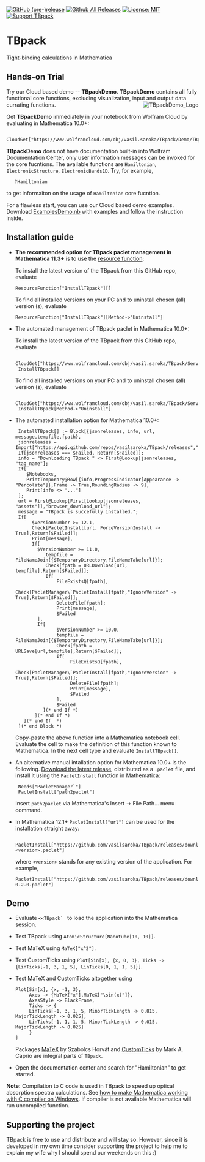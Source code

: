 [![GitHub (pre-)release](https://img.shields.io/github/release/vasilsaroka/TBpack/all.svg)](https://github.com/vasilsaroka/TBpack/releases)
[![Github All Releases](https://img.shields.io/github/downloads/vasilsaroka/TBpack/total.svg)](https://github.com/vasilsaroka/TBpack/releases)
[![License: MIT](https://img.shields.io/badge/License-MIT-yellow.svg)](https://opensource.org/licenses/MIT)
[![Support TBpack](https://img.shields.io/static/v1?label=support&message=5$&color=green&style=flat&logo=paypal)](https://paypal.me/vasilsaroka?locale.x=en_GB)

# TBpack
Tight-binding calculations in Mathematica

## Hands-on Trial
Try our Cloud based demo -- **TBpackDemo**. **TBpackDemo** contains all fully functional core functions, excluding visualization, input and output data currating functions. [<img align="right" src="https://github.com/vasilsaroka/TBpack/blob/master/TBpack/TBpackDemo_Logo.png" alt="TBpackDemo_Logo">](https://paypal.me/vasilsaroka?locale.x=en_GB)

   
   Get **TBpackDemo** immediately in your notebook from Wolfram Cloud by evaluating in Mathematica 10.0+:
   
       CloudGet["https://www.wolframcloud.com/obj/vasil.saroka/TBpack/Demo/TBpackDemo.wl"]
       
   **TBpackDemo** does not have documentation built-in into Wolfram Documentation Center, only user information messages can be invoked for the core fucntions. The available functions are `Hamiltonian`, `ElectronicStructure`, `ElectronicBands1D`. Try, for example,
   
       ?Hamiltonian
       
   to get informaiton on the usage of `Hamiltonian` core fucntion.
   
   For a flawless start, you can use our Cloud based demo examples. Download [ExamplesDemo.nb](https://www.wolframcloud.com/obj/vasil.saroka/TBpack/Demo/ExamplesDemo.nb) with examples and follow the instruction inside.
       
       
       

## Installation guide
 - **The recommended option for TBpack paclet management in Mathematica 11.3+** is to use the [resource function](https://resources.wolframcloud.com/FunctionRepository/resources/InstallTBpack):
 
   To install the latest version of the TBpack from this GitHub repo, evaluate
   
       ResourceFunction["InstallTBpack"][]

   To find all installed versions on your PC and to uninstall chosen (all) version (s), evaluate
   
       ResourceFunction["InstallTBpack"][Method->"Uninstall"]
   
 - The automated management of TBpack paclet in Mathematica 10.0+:
 
   To install the latest version of the TBpack from this GitHub repo, evaluate
   
        CloudGet["https://www.wolframcloud.com/obj/vasil.saroka/TBpack/Services/InstallTBpack"];
        InstallTBpack[]
        
   To find all installed versions on your PC and to uninstall chosen (all) version (s), evaluate
   
        CloudGet["https://www.wolframcloud.com/obj/vasil.saroka/TBpack/Services/InstallTBpack"];
        InstallTBpack[Method->"Uninstall"]
        
 - The automated installation option for Mathematica 10.0+:
   
        InstallTBpack[] := Block[{jsonreleases, info, url, message,tempfile,fpath},
        jsonreleases = Import["https://api.github.com/repos/vasilsaroka/TBpack/releases","JSON"];
        If[jsonreleases === $Failed, Return[$Failed]];
        info = "Downloading TBpack " <> First@Lookup[jsonreleases, "tag_name"];
        If[
           $Notebooks,
           PrintTemporary@Row[{info,ProgressIndicator[Appearance -> "Percolate"]},Frame -> True,RoundingRadius -> 9], 
           Print[info <> "..."]
        ];
        url = First@Lookup[First[Lookup[jsonreleases, "assets"]],"browser_download_url"];
        message = "TBpack is succefully installed.";
        If[
   	         $VersionNumber >= 12.1,
   	         Check[PacletInstall[url, ForceVersionInstall -> True],Return[$Failed]];
   	         Print[message],
   	         If[
    		   $VersionNumber >= 11.0,
                  tempfile = FileNameJoin[{$TemporaryDirectory,FileNameTake[url]}];
                  Check[fpath = URLDownload[url, tempfile],Return[$Failed]];
                  If[
                      FileExistsQ[fpath],
                      Check[PacletManager\`PacletInstall[fpath,"IgnoreVersion" -> True],Return[$Failed]];
                      DeleteFile[fpath];
                      Print[message],
                      $Failed
     		   ],
    		   If[
                      $VersionNumber >= 10.0,
                      tempfile = FileNameJoin[{$TemporaryDirectory,FileNameTake[url]}];
                      Check[fpath = URLSave[url,tempfile],Return[$Failed]];
                      If[
                           FileExistsQ[fpath],
                           Check[PacletManager\`PacletInstall[fpath,"IgnoreVersion" -> True],Return[$Failed]];
                           DeleteFile[fpath];
                           Print[message],
                           $Failed
                      ],
                      $Failed
                 ](* end If *)
              ](* end If *)
          ](* end If  *)
        ](* end Block *)
        
   Copy-paste the above function into a Mathematica notebook cell. Evaluate the cell to make the definition of this function known to Mathematica. In the next cell type and evaluate `InstallTBpack[]`. 

 - An alternative manual intallation option for Mathematica 10.0+ is the following. [Download the latest release](https://github.com/vasilsaroka/TBpack/releases), distributed as a `.paclet` file, and install it using the `PacletInstall` function in Mathematica:

        Needs["PacletManager`"]
        PacletInstall["path2paclet"]
        
   Insert `path2paclet` via Mathematica's Insert → File Path... menu command.
   
 - In Mathematica 12.1+ ``PacletInstall["url"]`` can be used for the installation straight away:
        
        PacletInstall["https://github.com/vasilsaroka/TBpack/releases/download/v<version>/TBpack-<version>.paclet"]  
   where `<version>` stands for any existing version of the application. For example,
   
       PacletInstall["https://github.com/vasilsaroka/TBpack/releases/download/v0.2.0/TBpack-0.2.0.paclet"]
   
## Demo
 - Evaluate ``<<TBpack` `` to load the application into the Mathematica session.
 - Test TBpack using `AtomicStructure[Nanotube[10, 10]]`.
 - Test MaTeX using `MaTeX["x^2"]`.
 - Test CustomTicks using `Plot[Sin[x], {x, 0, 3}, Ticks -> {LinTicks[-1, 3, 1, 5], LinTicks[0, 1, 1, 5]}]`.
 - Test MaTeX and CustomTicks altogether using 
     
       Plot[Sin[x], {x, -1, 3}, 
            Axes -> {MaTeX["x"],MaTeX["\sin(x)"]},
            AxesStyle -> BlackFrame, 
            Ticks -> {
            LinTicks[-1, 3, 1, 5, MinorTickLength -> 0.015, MajorTickLength -> 0.025], 
            LinTicks[-1, 1, 1, 5, MinorTickLength -> 0.015, MajorTickLength -> 0.025]
            }
       ]
 
   Packages [MaTeX](https://github.com/szhorvat/MaTeX/releases) by Szabolcs Horvát and [CustomTicks](https://library.wolfram.com/infocenter/Demos/5599/) by Mark A. Caprio  are integral parts of `TBpack`.

 - Open the documentation center and search for "Hamiltonian" to get started.
 
 <b>Note:</b> Compilation to C code is used in TBpack to speed up optical absorption spectra calculations. See [how to make Mathematica working with C compiler on Windows](https://sites.google.com/site/sarokavasil/wolfram-mathematica). If compiler is not available Mathematica will run uncompiled function.

## Supporting the project
   TBpack is free to use and distribute and will stay so. However, since it is developed in my own time consider supporting the project to help me to explain my wife why I should spend our weekends on this :)
